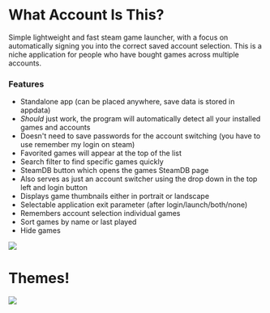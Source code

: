 # What Account Is This?
Simple lightweight and fast steam game launcher, with a focus on automatically signing you into the correct saved account selection.
This is a niche application for people who have bought games across multiple accounts.

### Features
- Standalone app (can be placed anywhere, save data is stored in appdata)
- *Should* just work, the program will automatically detect all your installed games and accounts
- Doesn't need to save passwords for the account switching (you have to use remember my login on steam)
- Favorited games will appear at the top of the list
- Search filter to find specific games quickly
- SteamDB button which opens the games SteamDB page
- Also serves as just an account switcher using the drop down in the top left and login button
- Displays game thumbnails either in portrait or landscape
- Selectable application exit parameter (after login/launch/both/none)
- Remembers account selection individual games
- Sort games by name or last played
- Hide games

![](https://i.imgur.com/wIgi0Yo.png)
# Themes!
![](https://i.imgur.com/L542Khs.png)
